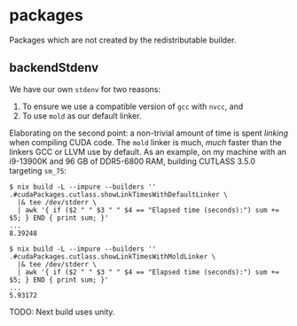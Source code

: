 # packages

Packages which are not created by the redistributable builder.

## backendStdenv

We have our own `stdenv` for two reasons:

1. To ensure we use a compatible version of `gcc` with `nvcc`, and
2. To use `mold` as our default linker.

Elaborating on the second point: a non-trivial amount of time is spent *linking* when compiling CUDA code. The `mold` linker is much, *much* faster than the linkers GCC or LLVM use by default. As an example, on my machine with an i9-13900K and 96 GB of DDR5-6800 RAM, building CUTLASS 3.5.0 targeting `sm_75`:



```console
$ nix build -L --impure --builders '' .#cudaPackages.cutlass.showLinkTimesWithDefaultLinker \
  |& tee /dev/stderr \
  | awk '{ if ($2 " " $3 " " $4 == "Elapsed time (seconds):") sum += $5; } END { print sum; }'
...
8.39248
```

```console
$ nix build -L --impure --builders '' .#cudaPackages.cutlass.showLinkTimesWithMoldLinker \
  |& tee /dev/stderr \
  | awk '{ if ($2 " " $3 " " $4 == "Elapsed time (seconds):") sum += $5; } END { print sum; }'
...
5.93172
```

TODO: Next build uses unity.